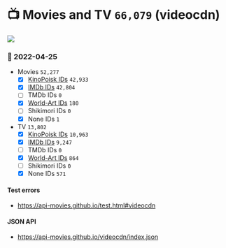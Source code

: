 # :tv: Movies and TV `66,079` (videocdn)

<a href="https://API-Movies.github.io"><img src="https://API-Movies.github.io/banner.png?cache"></a>

### :date: 2022-04-25
- Movies `52,277`
  - [x] <a href="https://API-Movies.github.io/videocdn/movie_kinopoisk_ids.json">KinoPoisk IDs</a> `42,933`
  - [x] <a href="https://API-Movies.github.io/videocdn/movie_imdb_ids.json">IMDb IDs</a> `42,804`
  - [ ] TMDb IDs `0`
  - [x] <a href="https://API-Movies.github.io/videocdn/movie_world_art_ids.json">World-Art IDs</a> `180`
  - [ ] Shikimori IDs `0`
  - [x] None IDs `1`
- TV `13,802`
  - [x] <a href="https://API-Movies.github.io/videocdn/tv_kinopoisk_ids.json">KinoPoisk IDs</a> `10,963`
  - [x] <a href="https://API-Movies.github.io/videocdn/tv_imdb_ids.json">IMDb IDs</a> `9,247`
  - [ ] TMDb IDs `0`
  - [x] <a href="https://API-Movies.github.io/videocdn/tv_world_art_ids.json">World-Art IDs</a> `864`
  - [ ] Shikimori IDs `0`
  - [x] None IDs `571`
#### Test errors
- <a href='https://api-movies.github.io/test.html#videocdn'>https://api-movies.github.io/test.html#videocdn</a>
#### JSON API
- <a href='https://api-movies.github.io/videocdn/index.json'>https://api-movies.github.io/videocdn/index.json</a>
